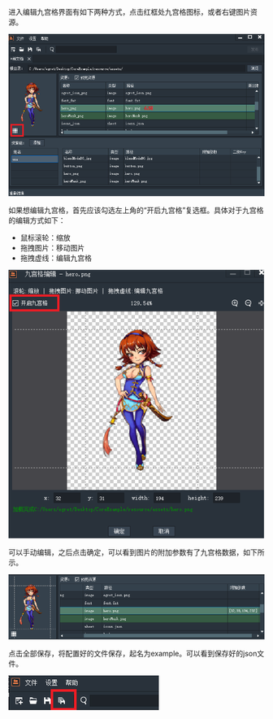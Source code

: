 
进入编辑九宫格界面有如下两种方式，点击红框处九宫格图标，或者右键图片资源。

![image](15.png)

如果想编辑九宫格，首先应该勾选左上角的“开启九宫格”复选框。具体对于九宫格的编辑方式如下：

* 鼠标滚轮：缩放
* 拖拽图片：移动图片
* 拖拽虚线：编辑九宫格

![image](16.png)

可以手动编辑，之后点击确定，可以看到图片的附加参数有了九宫格数据，如下所示。

![image](17.png)

点击全部保存，将配置好的文件保存，起名为example。可以看到保存好的json文件。

![image](18.png)